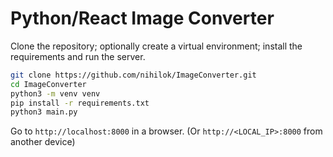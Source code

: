 # Python/React Image Converter

Clone the repository; optionally create a virtual environment; install the requirements and run the server.
```sh
git clone https://github.com/nihilok/ImageConverter.git
cd ImageConverter
python3 -m venv venv
pip install -r requirements.txt
python3 main.py
```
Go to `http://localhost:8000` in a browser. (Or `http://<LOCAL_IP>:8000` from another device)